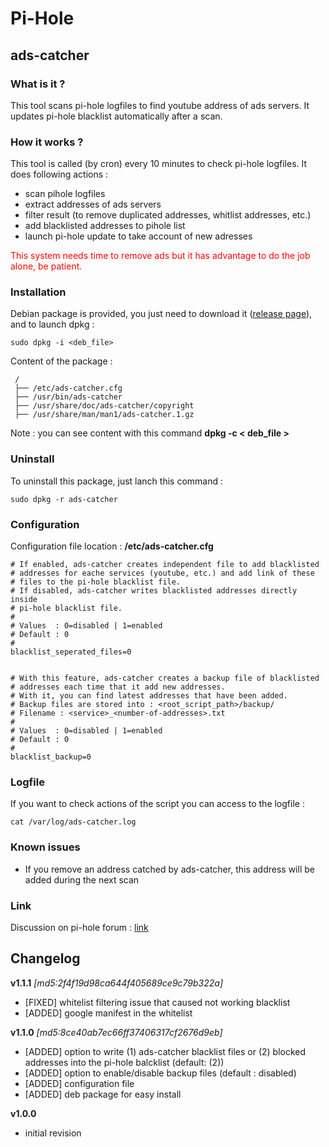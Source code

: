 # Pi-Hole #

## ads-catcher ##
	
### What is it ? ###

This tool scans pi-hole logfiles to find youtube address of ads servers. It updates pi-hole blacklist automatically after a scan.


### How it works ? ###

This tool is called (by cron) every 10 minutes to check pi-hole logfiles.
It does following actions :

- scan pihole logfiles
- extract addresses of ads servers
- filter result (to remove duplicated addresses, whitlist addresses, etc.)
- add blacklisted addresses to pihole list
- launch pi-hole update to take account of new adresses

<span style="color:red">This system needs time to remove ads but it has advantage to do the job alone, be patient.</span>


### Installation ###

Debian package is provided, you just need to download it ([release page](https://github.com/pebdev/pihole/releases)), and to launch dpkg :

	sudo dpkg -i <deb_file>

Content of the package :

	 /
	 ├── /etc/ads-catcher.cfg
	 ├── /usr/bin/ads-catcher
	 ├── /usr/share/doc/ads-catcher/copyright
	 ├── /usr/share/man/man1/ads-catcher.1.gz

Note : you can see content with this command **dpkg -c < deb_file >**


### Uninstall ###

To uninstall this package, just lanch this command :

	sudo dpkg -r ads-catcher


### Configuration ###

Configuration file location : **/etc/ads-catcher.cfg**

	# If enabled, ads-catcher creates independent file to add blacklisted
	# addresses for eache services (youtube, etc.) and add link of these
	# files to the pi-hole blacklist file.
	# If disabled, ads-catcher writes blacklisted addresses directly inside
	# pi-hole blacklist file.
	#
	# Values  : 0=disabled | 1=enabled
	# Default : 0
	#
	blacklist_seperated_files=0
	
	
	# With this feature, ads-catcher creates a backup file of blacklisted
	# addresses each time that it add new addresses.
	# With it, you can find latest addresses that have been added.
	# Backup files are stored into : <root_script_path>/backup/
	# Filename : <service>_<number-of-addresses>.txt
	#
	# Values  : 0=disabled | 1=enabled
	# Default : 0
	#
	blacklist_backup=0


### Logfile ###

If you want to check actions of the script you can access to the logfile :

	cat /var/log/ads-catcher.log


### Known issues ###

- If you remove an address catched by ads-catcher, this address will be added during the next scan


### Link ###

Discussion on pi-hole forum : [link](https://discourse.pi-hole.net/t/how-do-i-block-ads-on-youtube/253/327)



## Changelog ##
**v1.1.1** *[md5:2f4f19d98ca644f405689ce9c79b322a]*   
- [FIXED] whitelist filtering issue that caused not working blacklist   
- [ADDED] google manifest in the whitelist

**v1.1.0** *[md5:8ce40ab7ec66ff37406317cf2676d9eb]*   
- [ADDED] option to write (1) ads-catcher blacklist files or (2) blocked addresses into the pi-hole balcklist (default: (2))  
- [ADDED] option to enable/disable backup files (default : disabled)   
- [ADDED] configuration file  
- [ADDED] deb package for easy install

**v1.0.0**   
- initial revision